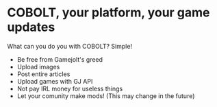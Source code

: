   # COBOLT, your platform, your game updates
What can you do you with COBOLT? Simple!

* Be free from Gamejolt's greed
* Upload images
* Post entire articles
* Upload games with GJ API
* Not pay IRL money for useless things
* Let your comunity make mods!
(This may change in the future)  
